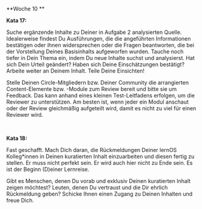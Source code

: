 **Woche 10 **

**Kata 17:**

Suche ergänzende Inhalte zu Deiner in Aufgabe 2 analysierten Quelle.
Idealerweise findest Du Ausführungen, die die angeführten Informationen
bestätigen oder ihnen widersprechen oder die Fragen beantworten, die bei
der Vorstellung Deines Basisinhalts aufgeworfen wurden. Tauche noch
tiefer in Dein Thema ein, indem Du neue Inhalte suchst und analysierst.
Hat sich Dein Urteil geändert? Haben sich Deine Einschätzungen
bestätigt? Arbeite weiter an Deinem Inhalt. Teile Deine Einsichten!

Stelle Deinen Circle-Mitgliedern bzw. Deiner Community die arrangierten
Content-Elemente bzw. -Module zum Review bereit und bitte sie um
Feedback. Das kann anhand eines kleinen Test-Leitfadens erfolgen, um die
Reviewer zu unterstützen. Am besten ist, wenn jeder ein Modul anschaut
oder der Review gleichmäßig aufgeteilt wird, damit es nicht zu viel für
einen Reviewer wird.

  

**Kata 18:**

Fast geschafft. Mach Dich daran, die Rückmeldungen Deiner lernOS
Kolleg\*innen in Deinen kuratierten Inhalt einzuarbeiten und diesen
fertig zu stellen. Er muss nicht perfekt sein. Er wird auch hier nicht
zu Ende sein. Es ist der Beginn (D)einer Lernreise.

Gibt es Menschen, denen Du vorab und exklusiv Deinen kuratierten Inhalt
zeigen möchtest? Leuten, denen Du vertraust und die Dir ehrlich
Rückmeldung geben? Schicke Ihnen einen Zugang zu Deinen Inhalten und
freue Dich.
